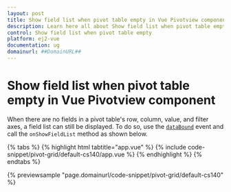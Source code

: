 ```yaml
---
layout: post
title: Show field list when pivot table empty in Vue Pivotview component | Syncfusion
description: Learn here all about Show field list when pivot table empty in Syncfusion Vue Pivotview component of Syncfusion Essential JS 2 and more.
control: Show field list when pivot table empty 
platform: ej2-vue
documentation: ug
domainurl: ##DomainURL##
---
```


# Show field list when pivot table empty in Vue Pivotview component

When there are no fields in a pivot table's row, column, value, and filter axes, a field list can still be displayed. To do so, use the [`dataBound`](https://ej2.syncfusion.com/vue/documentation/api/pivotview/#databound) event and call the `onShowFieldList` method as shown below.

{% tabs %}
{% highlight html tabtitle="app.vue" %}
{% include code-snippet/pivot-grid/default-cs140/app.vue %}
{% endhighlight %}
{% endtabs %}
        
{% previewsample "page.domainurl/code-snippet/pivot-grid/default-cs140" %}
